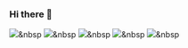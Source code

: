 ### Hi there 👋
<img src="https://img.shields.io/badge/Java-#73C3D5?style=flat-square&logo=Python&logoColor=white"/></a>&nbsp
<img src="https://img.shields.io/badge/Spring-#6DB33F?style=flat-square&logo=Python&logoColor=white"/></a>&nbsp
<img src="https://img.shields.io/badge/Spring Boot-#6DB33F?style=flat-square&logo=Python&logoColor=white"/></a>&nbsp
<img src="https://img.shields.io/badge/MySQL-#4479A1?style=flat-square&logo=Python&logoColor=white"/></a>&nbsp
<img src="https://img.shields.io/badge/MariaDB-#003545?style=flat-square&logo=Python&logoColor=white"/></a>&nbsp
<!--
**dong-minkim/dong-minkim** is a ✨ _special_ ✨ repository because its `README.md` (this file) appears on your GitHub profile.

Here are some ideas to get you started:

- 🔭 I’m currently working on ...
- 🌱 I’m currently learning ...
- 👯 I’m looking to collaborate on ...
- 🤔 I’m looking for help with ...
- 💬 Ask me about ...
- 📫 How to reach me: ...
- 😄 Pronouns: ...
- ⚡ Fun fact: ...
-->

